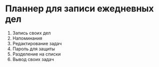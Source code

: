 # Планнер для записи ежедневных дел

1. Запись своих дел
2. Напоминания
3. Редактирование задач
4. Пароль для защиты
5. Разделение на списки
6. Вывод своих задач
